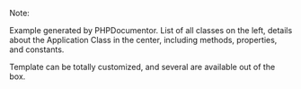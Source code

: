 <!-- .slide: data-background-image="resources/phpdocumentor-clean.png" data-background-position="center center" data-background-size="contain" -->

Note:

Example generated by PHPDocumentor. List of all classes on the left, details about the Application Class in the center, including methods, properties, and constants.

Template can be totally customized, and several are available out of the box.
